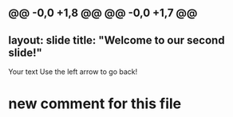 @@ -0,0 +1,8 @@
@@ -0,0 +1,7 @@
---
layout: slide
title: "Welcome to our second slide!"
---
Your text
Use the left arrow to go back!
# new comment for this  file
